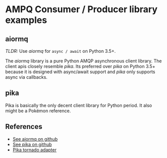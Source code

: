 # AMPQ Consumer / Producer library examples

## aiormq

_TLDR:_ Use _aiormq_ for `async / await` on Python 3.5+.

The _aiormq_ library is a pure Python AMQP asynchronous client library. The
client apis closely resemble _pika_. Its preferred over _pika_ on Python 3.5+
because it is designed with async/await support and _pika_ only supports async
via callbacks.

## pika

Pika is basically the only decent client library for Python period. It also
might be a Pokémon reference.

## References

- [See aiormq on github](https://github.com/mosquito/aiormq/)
- [See pika on github](https://github.com/pika/pika)
- [Pika tornado adapter](https://pika.readthedocs.io/en/stable/examples/tornado_consumer.html)
